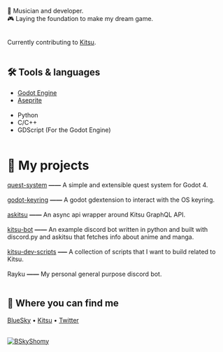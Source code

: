 🔮 Musician and developer.<br>
🎮 Laying the foundation to make my dream game. <br><br>

Currently contributing to [Kitsu](https://github.com/hummingbird-me).
<br><br>

## 🛠️ Tools & languages

* [Godot Engine](https://godotengine.org/) 
* [Aseprite](https://www.aseprite.org/)<br><br>
* Python
* C/C++
* GDScript (For the Godot Engine)<br><br>

# 📜 My projects

[quest-system](https://github.com/shomykohai/quest-system) **——** A simple and extensible quest system for Godot 4.<br><br>
[godot-keyring](https://github.com/shomykohai/godot-keyring) **——** A godot gdextension to interact with the OS keyring.<br><br>
[askitsu](https://github.com/shomykohai/askitsu) **——** An async api wrapper around Kitsu GraphQL API.<br><br>
[kitsu-bot](https://github.com/shomykohai/kitsu-bot) **——** An example discord bot written in python and built with discord.py and askitsu that fetches info about anime and manga.<br><br>
[kitsu-dev-scripts](https://github.com/shomykohai/kitsu-dev-scripts) **–—** A collection of scripts that I want to build related to Kitsu.<br><br>
Rayku **——** My personal general purpose discord bot.<br><br>

## 🔎 Where you can find me

[BlueSky](https://shomy.bsky.social) • [Kitsu](https://kitsu.app/users/shomy) • [Twitter](https://twitter.com/shomykohai) 
<br><br>

[![BSkyShomy](https://img.shields.io/badge/-shomy-1185FE?style=flat&logo=bluesky&logoColor=white&labelColor=1185FE)](https://shomy.bsky.social)
